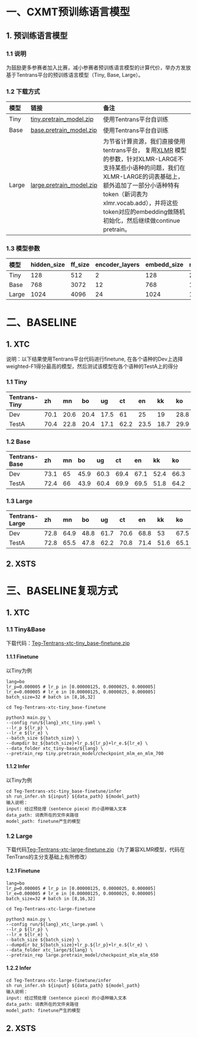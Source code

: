 # 一、CXMT预训练语言模型
## 1. 预训练语言模型
### 1.1 说明
为鼓励更多参赛者加入比赛，减小参赛者预训练语言模型的计算代价，举办方发放基于Tentrans平台的预训练语言模型（Tiny, Base, Large）。
### 1.2 下载方式
|模型    | 链接  | 备注  |
| :------------ | :------------ | :------------ |
| Tiny   | [tiny.pretrain_model.zip](https://share.weiyun.com/ocTD0orN) | 使用Tentrans平台自训练 |
| Base  | [base.pretrain_model.zip](https://share.weiyun.com/aUXPCKt2) | 使用Tentrans平台自训练 |
| Large  | [large.pretrain_model.zip](https://share.weiyun.com/wnWkLgt7) | 为节省计算资源，我们直接使用tentrans平台， 复用[XLMR](https://arxiv.org/abs/1911.02116) 模型的参数，针对XLMR-LARGE不支持某些小语种的问题，我们在XLMR-LARGE的词表基础上，额外追加了一部分小语种特有token（新词表为xlmr.vocab.add），并将这些token对应的embedding做随机初始化，然后继续做continue pretrain。 |

### 1.3 模型参数
|模型    | hidden_size  | ff_size  | encoder_layers | embedd_size | num_heads |
| :------------ | :------------ | :------------ |:------------ |:------------ |:------------ |
| Tiny   | 128| 512 | 2 | 128 | 2 |
| Base  | 768 | 3072| 12| 768| 12 | 
| Large  | 1024 | 4096 | 24 | 1024 | 16 |

# 二、BASELINE
## 1. XTC
说明：以下结果使用Tentrans平台代码进行finetune, 在各个语种的Dev上选择weighted-F1得分最高的模型，然后测试该模型在各个语种的TestA上的得分

### 1.1 Tiny
|Tentrans-Tiny  | zh |	mn	| bo|	ug	|ct	| en	| kk	| ko	| average 
| :------------ | :------------ | :------------ |:------------ |:------------ |:------------ |:------------ |:------------ |:------------ |:------------ |
| Dev |70.1	|20.6	|20.4	|17.5	|61	|25	|19	|28.8	|32.8|
| TestA |70.4	|22.8	|20.4	|17.1	|62.2	|23.5	|18.7	|29.9	|33.1|

### 1.2 Base
|Tentrans-Base  | zh |	mn	| bo|	ug	|ct	| en	| kk	| ko	| average  |
| :------------ | :------------ | :------------ |:------------ |:------------ |:------------ |:------------ |:------------ |:------------ |:------------ |
| Dev | 73.1	|65	|45.9	|60.3	|69.4	|67.1	|52.4	|66.3| 62.4 |
| TestA | 72.4|66|43.9|60.4|69.9|69.5|51.8|64.2	|62.3|

### 1.3 Large
|Tentrans-Large  | zh |	mn	| bo|	ug	|ct	| en	| kk	| ko	| average  |
| :------------ | :------------ | :------------ |:------------ |:------------ |:------------ |:------------ |:------------ |:------------ |:------------ |
| Dev | 72.8 | 64.9|	48.8|	61.7| 70.6|	68.8| 53	|67.5 | 63.5|
| TestA |72.8|	65.5|	47.8|	62.2|	70.8|	71.4|	51.6|	65.1| 63.4 |

## 2. XSTS

# 三、BASELINE复现方式
## 1. XTC
### 1.1 Tiny&Base
下载代码：[Teg-Tentrans-xtc-tiny_base-finetune.zip](https://share.weiyun.com/A1NwpeSz)
#### 1.1.1 Finetune
以Tiny为例
```
lang=bo
lr_p=0.000005 # lr_p in [0.00000125, 0.0000025, 0.000005]
lr_e=0.000005 # lr_e in [0.00000125, 0.0000025, 0.000005]
batch_size=32 # batch in [8,16,32]

cd Teg-Tentrans-xtc-tiny_base-finetune

python3 main.py \
--config run/${lang}_xtc_tiny.yaml \
--lr_p ${lr_p} \
--lr_e ${lr_e} \
--batch_size ${batch_size} \
--dumpdir bz_${batch_size}+lr_p.${lr_p}+lr_e.${lr_e} \
--data_folder xtc_tiny-base/${lang} \
--pretrain_rep tiny.pretrain_model/checkpoint_mlm_en_mlm_700
```
#### 1.1.2 Infer
以Tiny为例
```
cd Teg-Tentrans-xtc-tiny_base-finetune/infer
sh run_infer.sh ${input} ${data_path} ${model_path}
输入说明：
input: 经过预处理（sentence piece）的小语种输入文本
data_path: 词表所在的文件夹路径
model_path: finetune产生的模型
```

### 1.2 Large
下载代码[Teg-Tentrans-xtc-large-finetune.zip](https://share.weiyun.com/MgpyAksP)（为了兼容XLMR模型，代码在TenTrans的主分支基础上有所修改）
#### 1.2.1 Finetune
```
lang=bo
lr_p=0.000005 # lr_p in [0.00000125, 0.0000025, 0.000005]
lr_e=0.000005 # lr_e in [0.00000125, 0.0000025, 0.000005]
batch_size=32 # batch in [8,16,32]

cd Teg-Tentrans-xtc-large-finetune

python3 main.py \
--config run/${lang}_xtc_large.yaml \
--lr_p ${lr_p} \
--lr_e ${lr_e} \
--batch_size ${batch_size} \
--dumpdir bz_${batch_size}+lr_p.${lr_p}+lr_e.${lr_e} \
--data_folder xtc_large/${lang} \
--pretrain_rep large.pretrain_model/checkpoint_mlm_mlm_650
```
#### 1.2.2 Infer
```
cd Teg-Tentrans-xtc-large-finetune/infer
sh run_infer.sh ${input} ${data_path} ${model_path}
输入说明：
input: 经过预处理（sentence piece）的小语种输入文本
data_path: 词表所在的文件夹路径
model_path: finetune产生的模型

```

## 2. XSTS

